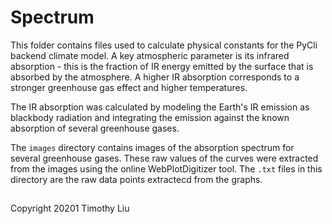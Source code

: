 # Spectrum

This folder contains files used to calculate physical constants for the
PyCli backend climate model. A key atmospheric parameter is its infrared
absorption - this is the fraction of IR energy emitted by the surface that is
absorbed by the atmosphere. A higher IR absorption corresponds to a stronger
greenhouse gas effect and higher temperatures.

The IR absorption was calculated by modeling the Earth's IR emission as 
blackbody radiation and integrating the emission against the known absorption
of several greenhouse gases.

The `images` directory contains images of the absorption spectrum for several
greenhouse gases. These raw values of the curves were extracted from the
images using the online WebPlotDigitizer tool. The `.txt` files in this
directory are the raw data points extractecd from the graphs.


##
Copyright 20201 Timothy Liu

